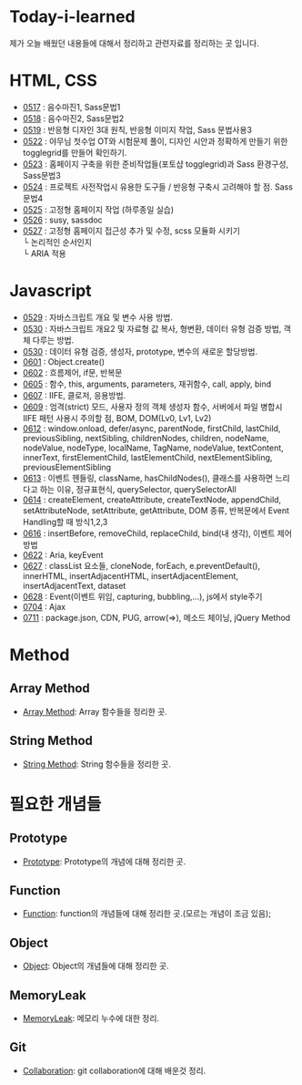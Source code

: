 # Today-i-learned
제가 오늘 배웠던 내용들에 대해서 정리하고 관련자료를 정리하는 곳 입니다.

# HTML, CSS
- [0517](README/0517.md) : 음수마진1, Sass문법1
- [0518](README/0518.md) : 음수마진2, Sass문법2
- [0519](README/0519.md) : 반응형 디자인 3대 원칙, 반응형 이미지 작업, Sass 문법사용3
- [0522](README/0522.md) : 야무님 첫수업 OT와 시험문제 풀이, 디자인 시안과 정확하게 만들기 위한 togglegrid를 만들어 확인하기.
- [0523](README/0523.md) : 홈페이지 구축을 위한 준비작업들(포토샵 togglegrid)과 Sass 환경구성, Sass문법3
- [0524](README/0524.md) : 프로젝트 사전작업시 유용한 도구들 / 반응형 구축시 고려해야 할 점. Sass문법4
- [0525](README/0525.md) : 고정형 홈페이지 작업 (하루종일 실습)
- [0526](README/0526.md) : susy, sassdoc
- [0527](README/0527.md) : 고정형 홈페이지 접근성 추가 및 수정, scss 모듈화 시키기<br>
                             └ 논리적인 순서인지<br> 
                             └ ARIA 적용

# Javascript
 - [0529](README/0529.md) : 자바스크립트 개요 및 변수 사용 방법.
 - [0530](README/0530.md) : 자바스크립트 개요2 및 자료형 값 복사, 형변환, 데이터 유형 검증 방법, 객체 다루는 방법.
 - [0530](README/0531.md) : 데이터 유형 검증, 생성자, prototype, 변수의 새로운 할당방법.
 - [0601](README/Object.create.md) : Object.create()
 - [0602](README/0602.md) : 흐름제어, if문, 반복문 
 - [0605](README/0605.md) : 함수, this, arguments, parameters, 재귀함수, call, apply, bind
 - [0607](README/0607.md) : IIFE, 클로저, 응용방법.
 - [0609](README/0609.md) : 엄격(strict) 모드, 사용자 정의 객체 생성자 함수, 서버에서 파일 병합시 IIFE 패턴 사용시 주의할 점, BOM, DOM(Lv0, Lv1, Lv2) 
 - [0612](README/0612.md) : window.onload, defer/async, parentNode, firstChild, lastChild, previousSibling, nextSibling, childrenNodes, children, nodeName, nodeValue, nodeType, localName, TagName, nodeValue, textContent, innerText, firstElementChild, lastElementChild, nextElementSibling, previousElementSibling
 - [0613](README/0613.md) : 이벤트 헨들링, className, hasChildNodes(), 클래스를 사용하면 느리다고 하는 이유, 정규표현식, querySelector, querySelectorAll
 - [0614](README/0614.md) : createElement, createAttribute, createTextNode, appendChild, setAttributeNode, setAttribute, getAttribute, DOM 종류, 반복문에서 Event Handling할 때 방식1,2,3
 - [0616](README/0616.md) : insertBefore, removeChild, replaceChild, bind(내 생각), 이벤트 제어 방법
 - [0622](README/0622.md) : Aria, keyEvent
 - [0627](README/0627.md) : classList 요소들, cloneNode, forEach, e.preventDefault(), innerHTML, insertAdjacentHTML, insertAdjacentElement, insertAdjacentText, dataset
 - [0628](README/0628.md) : Event(이벤트 위임, capturing, bubbling,...), js에서 style주기
 - [0704](README/0704.md) : Ajax
 - [0711](README/0711.md) : package.json, CDN, PUG, arrow(=>), 메소드 체이닝, jQuery Method
 
# Method 
## Array Method
 - [Array Method](README/ArrayMethod.md): Array 함수들을 정리한 곳.

## String Method
 - [String Method](README/String.md): String 함수들을 정리한 곳.

# 필요한 개념들
## Prototype
 - [Prototype](README/prototype.md): Prototype의 개념에 대해 정리한 곳.

## Function
 - [Function](README/function.md): function의 개념들에 대해 정리한 곳.(모르는 개념이 조금 있음);

## Object
 - [Object](README/Object.md): Object의 개념들에 대해 정리한 곳.

## MemoryLeak
 - [MemoryLeak](README/memoryLeak.md): 메모리 누수에 대한 정리.

## Git
 - [Collaboration](README/git_collaboration.md): git collaboration에 대해 배운것 정리.